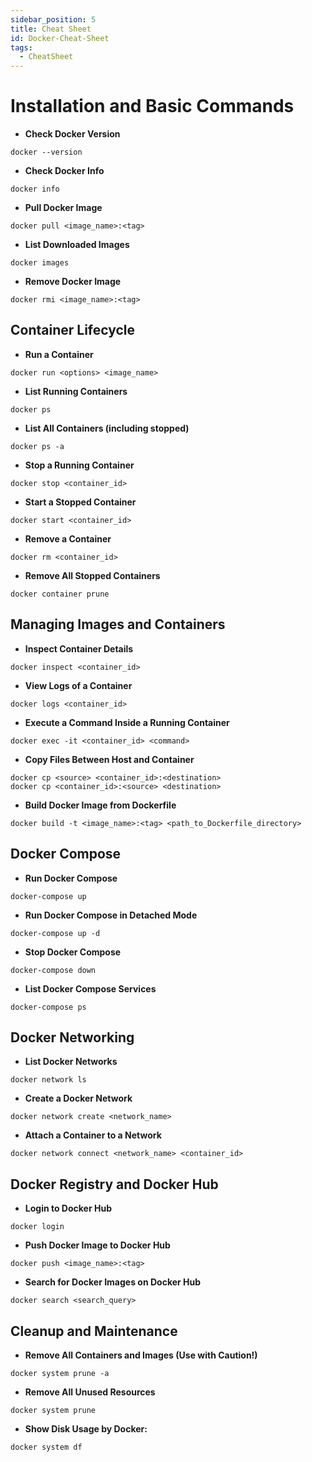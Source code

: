 ```yaml
---
sidebar_position: 5
title: Cheat Sheet
id: Docker-Cheat-Sheet
tags:
  - CheatSheet
---
```


# Installation and Basic Commands

* **Check Docker Version**
```
docker --version
```

* **Check Docker Info**
```
docker info
```

* **Pull Docker Image**
```
docker pull <image_name>:<tag>
```

* **List Downloaded Images**

```
docker images
```

* **Remove Docker Image**
```
docker rmi <image_name>:<tag>
```

## Container Lifecycle

* **Run a Container**
```
docker run <options> <image_name>
```

* **List Running Containers**
```
docker ps
```

* **List All Containers (including stopped)**
```
docker ps -a
```

* **Stop a Running Container**
```
docker stop <container_id>
```

* **Start a Stopped Container**
```
docker start <container_id>
```

* **Remove a Container**
```
docker rm <container_id>
```

* **Remove All Stopped Containers**
```
docker container prune
```

## Managing Images and Containers

* **Inspect Container Details**
```
docker inspect <container_id>
```

* **View Logs of a Container**
```
docker logs <container_id>
```

* **Execute a Command Inside a Running Container**
```
docker exec -it <container_id> <command>
```

* **Copy Files Between Host and Container**
```
docker cp <source> <container_id>:<destination>
docker cp <container_id>:<source> <destination>
```

* **Build Docker Image from Dockerfile**
```
docker build -t <image_name>:<tag> <path_to_Dockerfile_directory>
```

## Docker Compose

* **Run Docker Compose**
```
docker-compose up
```

* **Run Docker Compose in Detached Mode**
```
docker-compose up -d
```

* **Stop Docker Compose**
```
docker-compose down
```

* **List Docker Compose Services**
```
docker-compose ps
```

## Docker Networking

* **List Docker Networks**
```
docker network ls
```

* **Create a Docker Network**
```
docker network create <network_name>
```

* **Attach a Container to a Network**
```
docker network connect <network_name> <container_id>
```

## Docker Registry and Docker Hub

* **Login to Docker Hub**
```
docker login
```

* **Push Docker Image to Docker Hub**
```
docker push <image_name>:<tag>
```

* **Search for Docker Images on Docker Hub**
```
docker search <search_query>
```

## Cleanup and Maintenance

* **Remove All Containers and Images (Use with Caution!)**
```
docker system prune -a
```

* **Remove All Unused Resources**
```
docker system prune
```

* **Show Disk Usage by Docker:**
```
docker system df
```

